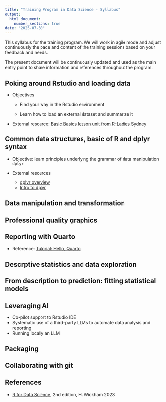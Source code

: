 ```yaml
---
title: "Training Program in Data Science - Syllabus"
output: 
  html_document:
    number_sections: true
date: "2025-07-30"
---
```


This syllabus for the training program. We will work in agile mode and adjust continuously the pace and content of the training sessions based on your feedback and needs.

The present document will be continuously updated and used as the main entry point to share information and references throughout the program.

## Poking around Rstudio and loading data

-   Objectives

    -   Find your way in the Rstudio environment

    -   Learn how to load an external dataset and summarize it
    

-   External resource: [Basic Basics lesson unit from R-Ladies Sydney](https://rladiessydney.org/courses/ryouwithme/basicbasics)

## Common data structures, basic of R and dplyr syntax

-   Objective: learn principles underlying the grammar of data manipulation `dplyr`


-   External resources

    -   [dplyr overview](https://dplyr.tidyverse.org/)
    -   [Intro to dplyr](https://cloud.r-project.org/web/packages/dplyr/vignettes/dplyr.html)

## Data manipulation and transformation

## Professional quality graphics

## Reporting with Quarto

-   Reference: [Tutorial: Hello, Quarto](https://quarto.org/docs/get-started/hello/rstudio.html)

## Descrptive statistics and data exploration

## From description to prediction: fitting statistical models

## Leveraging AI

-   Co-pilot support to Rstudio IDE
-   Systematic use of a third-party LLMs to automate data analysis and reporting
-   Running locally an LLM

## Packaging

## Collaborating with git

## References

-   [R for Data Science](https://r4ds.hadley.nz/), 2nd edition, H. Wickham 2023
